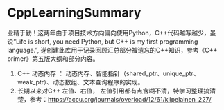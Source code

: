 # CppLearningSummary
业精于勤！这两年由于项目技术方向偏向使用Python，C++代码越写越少，虽说“Life is short, you need Python, but C++ is my first programming language.”, 遂创建此库用于记录回顾汇总部分被遗忘的C++知识，参考《C++ primer》第五版大纲和部分内容。

1. C++ 动态内存 ： 动态内存、智能指针（shared_ptr、unique_ptr、weak_ptr）、动态数组、文本查询程序的实现。
2. 长期以来对C++ 左值、右值， 左值引用都有点含糊不清，特学习整理搞清楚，参考：https://accu.org/journals/overload/12/61/kilpelainen_227/
